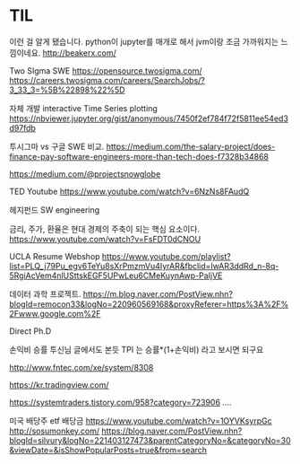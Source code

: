 # TIL

이런 걸 알게 됐습니다. python이 jupyter를 매개로 해서 jvm이랑 조금 가까워지는 느낌이네요.
http://beakerx.com/


Two SIgma SWE
https://opensource.twosigma.com/
https://careers.twosigma.com/careers/SearchJobs/?3_33_3=%5B%22898%22%5D


자체 개발 interactive Time Series plotting
https://nbviewer.jupyter.org/gist/anonymous/7450f2ef784f72f5811ee54ed3d97fdb


투시그마 vs 구글 SWE 비교.
https://medium.com/the-salary-project/does-finance-pay-software-engineers-more-than-tech-does-f7328b34868

https://medium.com/@projectsnowglobe



TED Youtube
https://www.youtube.com/watch?v=6NzNs8FAudQ


헤지펀드 SW engineering

금리, 주가, 환율은 현대 경제의 주축이 되는 핵심 요소이다.
https://www.youtube.com/watch?v=FsFDT0dCNOU


UCLA Resume Webshop
https://www.youtube.com/playlist?list=PLQ_j79Pu_egv6TeYu8sXrPmzmVu4IyrAR&fbclid=IwAR3ddRd_n-8q-5RgiAcVem4nlUSttskEGF5UPwLeu6CMeKuynAwp-PaIjVE


데이터 과학 프로젝트.
https://m.blog.naver.com/PostView.nhn?blogId=remocon33&logNo=220960569168&proxyReferer=https%3A%2F%2Fwww.google.com%2F


Direct Ph.D


손익비 승률 투신님 글에서도 본듯
TPI 는 승률*(1+손익비) 라고 보시면 되구요

http://www.fntec.com/xe/system/8308


https://kr.tradingview.com/

https://systemtraders.tistory.com/958?category=723906
....



미국 배당주 etf 배당금
https://www.youtube.com/watch?v=1OYVKsyrpGc
http://sosumonkey.com/
https://blog.naver.com/PostView.nhn?blogId=silvury&logNo=221403127473&parentCategoryNo=&categoryNo=30&viewDate=&isShowPopularPosts=true&from=search